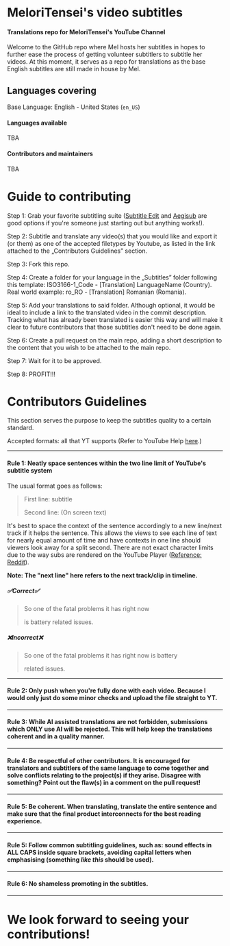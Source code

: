 # MeloriTensei's video subtitles
#### Translations repo for MeloriTensei's YouTube Channel
Welcome to the GitHub repo where Mel hosts her subtitles in hopes to further ease the process of getting volunteer subtitlers to subtitle her videos. At this moment, it serves as a repo for translations as the base English subtitles are still made in house by Mel.

## Languages covering
Base Language: English - United States (`en_US`)

#### Languages available
TBA

#### Contributors and maintainers
TBA

# Guide to contributing
Step 1: Grab your favorite subtitling suite ([Subtitle Edit](https://github.com/SubtitleEdit/subtitleedit) and [Aegisub](https://aegisub.org/) are good options if you're someone just starting out but anything works!).

Step 2: Subtitle and translate any video(s) that you would like and export it (or them) as one of the accepted filetypes by Youtube, as listed in the link attached to the „Contributors Guidelines” section.

Step 3: Fork this repo.

Step 4: Create a folder for your language in the „Subtitles” folder following this template: ISO3166-1_Code - [Translation] LanguageName (Country). Real world example: ro_RO - [Translation] Romanian (Romania).

Step 5: Add your translations to said folder. Although optional, it would be ideal to include a link to the translated video in the commit description. Tracking what has already been translated is easier this way and will make it clear to future contributors that those subtitles don't need to be done again.

Step 6: Create a pull request on the main repo, adding a short description to the content that you wish to be attached to the main repo.

Step 7: Wait for it to be approved.

Step 8: PROFIT!!!

# Contributors Guidelines
This section serves the purpose to keep the subtitles quality to a certain standard.

Accepted formats: all that YT supports (Refer to YouTube Help [here](https://support.google.com/youtube/answer/2734698 "here").)

------------


#### Rule 1: Neatly space sentences within the two line limit of YouTube's subtitle system
The usual format goes as follows:
> First line: subtitle
>
> Second line: (On screen text)

It's best to space the context of the sentence accordingly to a new line/next track if it helps the sentence. This allows the views to see each line of text for nearly equal amount of time and have contexts in one line should viewers look away for a split second. There are not exact character limits due to the way subs are rendered on the YouTube Player ([Reference: Reddit](https://www.reddit.com/r/youtube/comments/3peq4x/maximum_character_length_for_subtitles/ "Referrence: Reddit")).

**Note: The "next line" here refers to the next track/clip in timeline.**
##### **✅Correct✅**
>So one of the fatal problems it has right now
>
>is battery related issues.

##### **❌Incorrect❌**
>So one of the fatal problems it has right now is battery
>
>related issues.

------------

#### Rule 2: Only push when you're fully done with each video. Because I would only just do some minor checks and upload the file straight to YT.

------------

#### Rule 3: While AI assisted translations are not forbidden, submissions which ONLY use AI will be rejected. This will help keep the translations coherent and in a quality manner.
------------

#### Rule 4: Be respectful of other contributors. It is encouraged for translators and subtitlers of the same language to come together and solve conflicts relating to the project(s) if they arise. Disagree with something? Point out the flaw(s) in a comment on the pull request!

------------

#### Rule 5: Be coherent. When translating, translate the entire sentence and make sure that the final product interconnects for the best reading experience.

------------

#### Rule 5: Follow common subtitling guidelines, such as: sound effects in ALL CAPS inside square brackets, avoiding capital letters when emphasising (something *like this* should be used).

------------

#### Rule 6: No shameless promoting in the subtitles.

------------

# We look forward to seeing your contributions!
